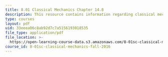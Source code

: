 ```yaml
---
title: 8.01 Classical Mechanics Chapter 14.8
description: This resource contains information regarding classical mechanics.
type: courses
layout: pdf
uid: 33eeea06c8ab92d7c7a5156193018535
file_type: application/pdf
file_location: >-
  https://open-learning-course-data.s3.amazonaws.com/8-01sc-classical-mechanics-fall-2016/33eeea06c8ab92d7c7a5156193018535_MIT8_01F16_chapter14.8.pdf
course_id: 8-01sc-classical-mechanics-fall-2016
---
```

